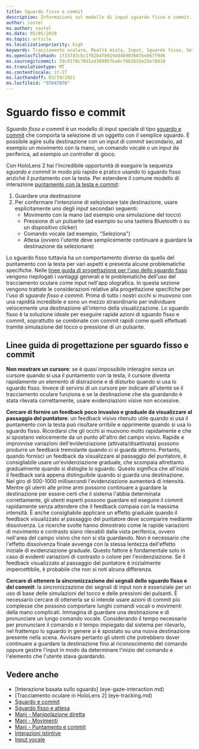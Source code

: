 ```yaml
---
title: Sguardo fisso e commit
description: Informazioni sul modello di input sguardo fisso e commit.
author: sostel
ms.author: sostel
ms.date: 05/05/2019
ms.topic: article
ms.localizationpriority: high
keywords: Tracciamento oculare, Realtà mista, Input, Sguardo fisso, Selezione oculare della destinazione, HoloLens 2, Selezione con gli occhi, visore VR realtà mista, visore VR di windows mixed reality, visore per realtà virtuale, HoloLens, MRTK, Mixed Reality Toolkit, sguardo
ms.openlocfilehash: 1f337d3cbc1f82b4f69194d4b903687be067f9d6
ms.sourcegitcommit: 59c91f8c70d1ad30995fba6cf862615e25e78d10
ms.translationtype: MT
ms.contentlocale: it-IT
ms.lasthandoff: 03/19/2021
ms.locfileid: "97847876"
---
```

# <a name="eye-gaze-and-commit"></a>Sguardo fisso e commit

_Sguardo fisso e commit_ è un modello di input speciale di tipo [sguardo e commit](gaze-and-commit.md) che comporta la selezione di un oggetto con il semplice sguardo. È possibile agire sulla destinazione con un input di _commit_ secondario, ad esempio un movimento con la mano, un comando vocale o un input da periferica, ad esempio un controller di gioco. 

Con HoloLens 2 hai l'incredibile opportunità di eseguire la sequenza _sguardo e commit_ in modo più rapido e pratico usando lo sguardo fisso anziché il puntamento con la testa. Per estendere il comune modello di interazione [puntamento con la testa e commit](gaze-and-commit.md): 
1. Guardare una destinazione 
2. Per confermare l'intenzione di selezionare tale destinazione, usare esplicitamente uno degli input secondari seguenti:  
   - Movimento con la mano (ad esempio una simulazione del tocco)
   - Pressione di un pulsante (ad esempio su una tastiera Bluetooth o su un dispositivo clicker)
   - Comando vocale (ad esempio, "Seleziona")
   - Attesa (ovvero l'utente deve semplicemente continuare a guardare la destinazione da selezionare)

Lo sguardo fisso tuttavia ha un comportamento diverso da quello del puntamento con la testa per vari aspetti e presenta alcune problematiche specifiche. Nelle [linee guida di progettazione per l'uso dello sguardo fisso](eye-tracking.md) vengono riepilogati i vantaggi generali e le problematiche dell'uso del tracciamento oculare come input nell'app olografica. In questa sezione vengono trattate le considerazioni relative alla progettazione specifiche per l'uso di _sguardo fisso e commit_.
Prima di tutto i nostri occhi si muovono con una rapidità incredibile e sono un mezzo straordinario per individuare velocemente una destinazione all'interno della visualizzazione. Lo sguardo fisso è la soluzione ideale per eseguire rapide azioni di sguardo fisso e commit, soprattutto se combinate con commit rapidi come quelli effettuati tramite simulazione del tocco o pressione di un pulsante.
   
## <a name="design-guidelines-for-eye-gaze-and-commit"></a>Linee guida di progettazione per sguardo fisso e commit

**Non mostrare un cursore**: se è quasi impossibile interagire senza un cursore quando si usa il puntamento con la testa, il cursore diventa rapidamente un elemento di distrazione e di disturbo quando si usa lo sguardo fisso. Invece di servirsi di un cursore per indicare all'utente se il tracciamento oculare funziona e se la destinazione che sta guardando è stata rilevata correttamente, usare evidenziazioni visive non eccessive.

**Cercare di fornire un feedback poco invasivo e graduale da visualizzare al passaggio del puntatore**: un feedback visivo ritenuto utile quando si usa il puntamento con la testa può risultare orribile e opprimente quando si usa lo sguardo fisso. Ricordarsi che gli occhi si muovono molto rapidamente e che si spostano velocemente da un punto all'altro del campo visivo. Rapide e improvvise variazioni dell'evidenziazione (attivata/disattivata) possono produrre un feedback tremolante quando ci si guarda attorno. Pertanto, quando fornisci un feedback da visualizzare al passaggio del puntatore, è consigliabile usare un'evidenziazione graduale, che scompaia altrettanto gradualmente quando si distoglie lo sguardo. Questo significa che all'inizio il feedback sarà appena distinguibile quando si guarda una destinazione. Nel giro di 500-1000 millisecondi l'evidenziazione aumenterà di intensità. Mentre gli utenti alle prime armi possono continuare a guardare la destinazione per essere certi che il sistema l'abbia determinata correttamente, gli utenti esperti possono guardare ed eseguire il commit rapidamente senza attendere che il feedback compaia con la massima intensità. È anche consigliabile applicare un effetto graduale quando il feedback visualizzato al passaggio del puntatore deve scomparire mediante dissolvenza. Le ricerche svolte hanno dimostrato come le rapide variazioni di movimento e contrasto siano rilevabili dalla vista periferica, ovvero nell'area del campo visivo che non si sta guardando.
Non è necessario che l'effetto dissolvenza finale avvenga con la stessa lentezza dell'effetto iniziale di evidenziazione graduale. Questo fattore è fondamentale solo in caso di evidenti variazioni di contrasto o colore per l'evidenziazione. Se il feedback visualizzato al passaggio del puntatore è inizialmente impercettibile, è probabile che non si noti alcuna differenza.

**Cercare di ottenere la sincronizzazione dei segnali dello sguardo fisso e del commit**: la sincronizzazione dei segnali di input non è essenziale per un uso di base delle simulazioni del tocco e delle pressioni dei pulsanti. È necessario cercare di ottenerla se si intende usare azioni di commit più complesse che possono comportare lunghi comandi vocali o movimenti della mano complicati. Immagina di guardare una destinazione e di pronunciare un lungo comando vocale. Considerando il tempo necessario per pronunciare il comando e il tempo impiegato dal sistema per rilevarlo, nel frattempo lo sguardo in genere si è spostato su una nuova destinazione presente nella scena. Avvisare pertanto gli utenti che potrebbero dover continuare a guardare la destinazione fino al riconoscimento del comando oppure gestire l'input in modo da determinare l'inizio del comando e l'elemento che l'utente stava guardando.

## <a name="see-also"></a>Vedere anche

* [Interazione basata sullo sguardo] (eye-gaze-interaction.md)
* [Tracciamento oculare in HoloLens 2] (eye-tracking.md)
* [Sguardo e commit](gaze-and-commit.md)
* [Sguardo fisso e attesa](gaze-and-dwell.md)
* [Mani - Manipolazione diretta](direct-manipulation.md)
* [Mani - Movimenti](gaze-and-commit.md#composite-gestures)
* [Mani - Puntamento e commit](point-and-commit.md)
* [Interazioni istintive](interaction-fundamentals.md)
* [Input vocale](voice-input.md)
